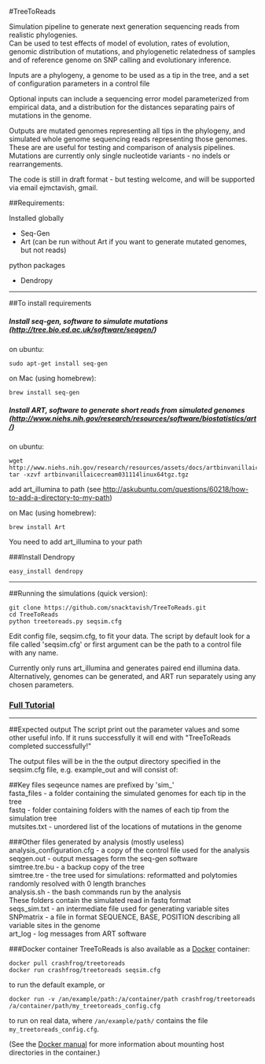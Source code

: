 #TreeToReads

Simulation pipeline to generate next generation sequencing reads from realistic phylogenies.  
Can be used to test effects of model of evolution, rates of evolution, 
genomic distribution of mutations, and phylogenetic relatedness of samples and of reference genome 
on SNP calling and evolutionary inference.  

Inputs are a phylogeny, a genome to be used as a tip in the tree,
and a set of configuration parameters in a control file

Optional inputs can include a sequencing error model parameterized from empirical data,
and a distribution for the distances separating pairs of mutations in the genome.

Outputs are mutated genomes representing all tips in the phylogeny, 
and simulated whole genome sequencing reads representing those genomes. 
These are are useful for testing and comparison of analysis pipelines.
Mutations are currently only single nucleotide variants - no indels or rearrangements.

The code is still in draft format - but testing welcome, and will be supported via email ejmctavish, gmail.  

##Requirements:

Installed globally
-   Seq-Gen
-   Art
(can be run without Art if you want to generate mutated genomes, but not reads)

python packages
-   Dendropy


-------------------------

##To install requirements

##### Install seq-gen, software to simulate mutations (http://tree.bio.ed.ac.uk/software/seqgen/) 
on ubuntu: 

    sudo apt-get install seq-gen

on Mac (using homebrew): 

    brew install seq-gen



##### Install ART, software to generate short reads from simulated genomes (http://www.niehs.nih.gov/research/resources/software/biostatistics/art/)

on ubuntu: 

    wget http://www.niehs.nih.gov/research/resources/assets/docs/artbinvanillaicecream031114linux64tgz.tgz
    tar -xzvf artbinvanillaicecream031114linux64tgz.tgz
add art_illumina to path (see http://askubuntu.com/questions/60218/how-to-add-a-directory-to-my-path)

on Mac (using homebrew): 

    brew install Art
   
You need to add art_illumina to your path


###Install Dendropy

    easy_install dendropy


-----------------------------------------------------------
##Running the simulations (quick version):

    git clone https://github.com/snacktavish/TreeToReads.git
    cd TreeToReads
    python treetoreads.py seqsim.cfg
 
Edit config file, seqsim.cfg, to fit your data.
The script by default look for a file called 'seqsim.cfg'
or first argument can be the path to a control file with any name.

Currently only runs art_illumina and generates paired end illumina data.
Alternatively, genomes can be generated, and ART run separately using any chosen parameters.

### [Full Tutorial](https://github.com/snacktavish/TreeToReads/blob/master/docs/tutorial.md)

---------------------------------------------------------
##Expected output
The script print out the parameter values and some other useful info.
If it runs successfully it will end with
"TreeToReads completed successfully!"

The output files will be in the the output directory specified in the 
seqsim.cfg file, e.g. example_out
and will consist of:

##Key files
seqeunce names are prefixed by 'sim_'  
fasta_files   - a folder containing the simulated genomes for each tip in the tree  
fastq - folder containing folders with the names of each tip from the simulation tree  
mutsites.txt  - unordered list of the locations of mutations in the genome  

###Other files generated by analysis (mostly useless)  
analysis_configuration.cfg - a copy of the control file used for the analysis  
seqgen.out - output messages form the seq-gen software  
simtree.tre.bu - a backup copy of the tree  
simtree.tre - the tree used for simulations: reformatted and polytomies randomly resolved with 0 length branches  
analysis.sh - the bash commands run by the analysis   
These folders contain the simulated read in fastq format  
seqs_sim.txt  - an intermediate file used for generating variable sites  
SNPmatrix - a file in format SEQUENCE, BASE, POSITION describing all variable sites in the genome  
art_log - log messages from ART software  

###Docker container
TreeToReads is also available as a [Docker](https://www.docker.com/) container:

	docker pull crashfrog/treetoreads
	docker run crashfrog/treetoreads seqsim.cfg
	
to run the default example, or

	docker run -v /an/example/path:/a/container/path crashfrog/treetoreads /a/container/path/my_treetoreads_config.cfg
	
to run on real data, where ```/an/example/path/``` contains the file ```my_treetoreads_config.cfg```.

(See the [Docker manual](http://docs.docker.com/engine/reference/run/#volume-shared-filesystems) for more information about mounting host directories in the container.)


